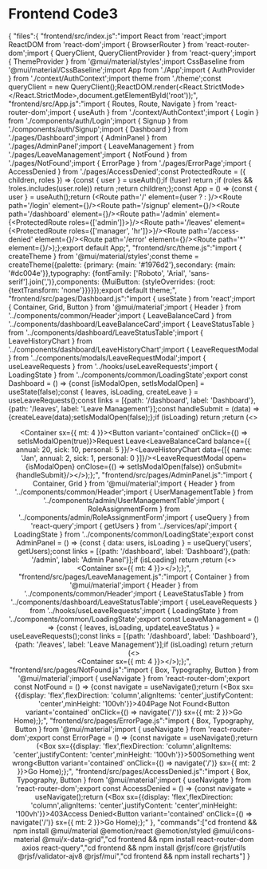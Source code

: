 # Frontend Code3

{
"files":{
"frontend/src/index.js":"import React from 'react';import ReactDOM from 'react-dom';import { BrowserRouter } from 'react-router-dom';import { QueryClient, QueryClientProvider } from 'react-query';import { ThemeProvider } from '@mui/material/styles';import CssBaseline from '@mui/material/CssBaseline';import App from './App';import { AuthProvider } from './context/AuthContext';import theme from './theme';const queryClient = new QueryClient();ReactDOM.render(<React.StrictMode><BrowserRouter><ThemeProvider theme={theme}><CssBaseline/><QueryClientProvider client={queryClient}><AuthProvider><App/></AuthProvider></QueryClientProvider></ThemeProvider></BrowserRouter></React.StrictMode>,document.getElementById('root'));",
"frontend/src/App.js":"import { Routes, Route, Navigate } from 'react-router-dom';import { useAuth } from './context/AuthContext';import { Login } from './components/auth/Login';import { Signup } from './components/auth/Signup';import { Dashboard } from './pages/Dashboard';import { AdminPanel } from './pages/AdminPanel';import { LeaveManagement } from './pages/LeaveManagement';import { NotFound } from './pages/NotFound';import { ErrorPage } from './pages/ErrorPage';import { AccessDenied } from './pages/AccessDenied';const ProtectedRoute = ({ children, roles }) => {const { user } = useAuth();if (!user) return <Navigate to='/login'/>;if (roles && !roles.includes(user.role)) return <Navigate to='/access-denied'/>;return children;};const App = () => {const { user } = useAuth();return (<Routes><Route path='/' element={user ? <Navigate to='/dashboard'/> : <Navigate to='/login'/>}/><Route path='/login' element={<Login/>}/><Route path='/signup' element={<Signup/>}/><Route path='/dashboard' element={<ProtectedRoute><Dashboard/></ProtectedRoute>}/><Route path='/admin' element={<ProtectedRoute roles={['admin']}><AdminPanel/></ProtectedRoute>}/><Route path='/leaves' element={<ProtectedRoute roles={['manager', 'hr']}><LeaveManagement/></ProtectedRoute>}/><Route path='/access-denied' element={<AccessDenied/>}/><Route path='/error' element={<ErrorPage/>}/><Route path='*' element={<NotFound/>}/></Routes>);};export default App;",
"frontend/src/theme.js":"import { createTheme } from '@mui/material/styles';const theme = createTheme({palette: {primary: {main: '#1976d2'},secondary: {main: '#dc004e'}},typography: {fontFamily: ['Roboto', 'Arial', 'sans-serif'].join(',')},components: {MuiButton: {styleOverrides: {root: {textTransform: 'none'}}}}});export default theme;",
"frontend/src/pages/Dashboard.js":"import { useState } from 'react';import { Container, Grid, Button } from '@mui/material';import { Header } from '../components/common/Header';import { LeaveBalanceCard } from '../components/dashboard/LeaveBalanceCard';import { LeaveStatusTable } from '../components/dashboard/LeaveStatusTable';import { LeaveHistoryChart } from '../components/dashboard/LeaveHistoryChart';import { LeaveRequestModal } from '../components/modals/LeaveRequestModal';import { useLeaveRequests } from '../hooks/useLeaveRequests';import { LoadingState } from '../components/common/LoadingState';export const Dashboard = () => {const [isModalOpen, setIsModalOpen] = useState(false);const { leaves, isLoading, createLeave } = useLeaveRequests();const links = [{path: '/dashboard', label: 'Dashboard'},{path: '/leaves', label: 'Leave Management'}];const handleSubmit = (data) => {createLeave(data);setIsModalOpen(false);};if (isLoading) return <LoadingState/>;return (<><Header links={links}/><Container sx={{ mt: 4 }}><Grid container spacing={3}><Grid item xs={12}><Button variant='contained' onClick={() => setIsModalOpen(true)}>Request Leave</Button></Grid><Grid item xs={12}><LeaveBalanceCard balance={{ annual: 20, sick: 10, personal: 5 }}/></Grid><Grid item xs={12}><LeaveStatusTable leaves={leaves}/></Grid><Grid item xs={12}><LeaveHistoryChart data={[{ name: 'Jan', annual: 2, sick: 1, personal: 0 }]}/></Grid></Grid><LeaveRequestModal open={isModalOpen} onClose={() => setIsModalOpen(false)} onSubmit={handleSubmit}/></Container></>);};",
"frontend/src/pages/AdminPanel.js":"import { Container, Grid } from '@mui/material';import { Header } from '../components/common/Header';import { UserManagementTable } from '../components/admin/UserManagementTable';import { RoleAssignmentForm } from '../components/admin/RoleAssignmentForm';import { useQuery } from 'react-query';import { getUsers } from '../services/api';import { LoadingState } from '../components/common/LoadingState';export const AdminPanel = () => {const { data: users, isLoading } = useQuery('users', getUsers);const links = [{path: '/dashboard', label: 'Dashboard'},{path: '/admin', label: 'Admin Panel'}];if (isLoading) return <LoadingState/>;return (<><Header links={links}/><Container sx={{ mt: 4 }}><Grid container spacing={3}><Grid item xs={12}><UserManagementTable users={users}/></Grid><Grid item xs={12}><RoleAssignmentForm onSubmit={console.log}/></Grid></Grid></Container></>);};",
"frontend/src/pages/LeaveManagement.js":"import { Container } from '@mui/material';import { Header } from '../components/common/Header';import { LeaveStatusTable } from '../components/dashboard/LeaveStatusTable';import { useLeaveRequests } from '../hooks/useLeaveRequests';import { LoadingState } from '../components/common/LoadingState';export const LeaveManagement = () => {const { leaves, isLoading, updateLeaveStatus } = useLeaveRequests();const links = [{path: '/dashboard', label: 'Dashboard'},{path: '/leaves', label: 'Leave Management'}];if (isLoading) return <LoadingState/>;return (<><Header links={links}/><Container sx={{ mt: 4 }}><LeaveStatusTable leaves={leaves}/></Container></>);};",
"frontend/src/pages/NotFound.js":"import { Box, Typography, Button } from '@mui/material';import { useNavigate } from 'react-router-dom';export const NotFound = () => {const navigate = useNavigate();return (<Box sx={{display: 'flex',flexDirection: 'column',alignItems: 'center',justifyContent: 'center',minHeight: '100vh'}}><Typography variant='h1'>404</Typography><Typography variant='h5'>Page Not Found</Typography><Button variant='contained' onClick={() => navigate('/')} sx={{ mt: 2 }}>Go Home</Button></Box>);};",
"frontend/src/pages/ErrorPage.js":"import { Box, Typography, Button } from '@mui/material';import { useNavigate } from 'react-router-dom';export const ErrorPage = () => {const navigate = useNavigate();return (<Box sx={{display: 'flex',flexDirection: 'column',alignItems: 'center',justifyContent: 'center',minHeight: '100vh'}}><Typography variant='h1'>500</Typography><Typography variant='h5'>Something went wrong</Typography><Button variant='contained' onClick={() => navigate('/')} sx={{ mt: 2 }}>Go Home</Button></Box>);};",
"frontend/src/pages/AccessDenied.js":"import { Box, Typography, Button } from '@mui/material';import { useNavigate } from 'react-router-dom';export const AccessDenied = () => {const navigate = useNavigate();return (<Box sx={{display: 'flex',flexDirection: 'column',alignItems: 'center',justifyContent: 'center',minHeight: '100vh'}}><Typography variant='h1'>403</Typography><Typography variant='h5'>Access Denied</Typography><Button variant='contained' onClick={() => navigate('/')} sx={{ mt: 2 }}>Go Home</Button></Box>);};"
},
"commands":["cd frontend && npm install @mui/material @emotion/react @emotion/styled @mui/icons-material @mui/x-data-grid","cd frontend && npm install react-router-dom axios react-query","cd frontend && npm install @rjsf/core @rjsf/utils @rjsf/validator-ajv8 @rjsf/mui","cd frontend && npm install recharts"]
}